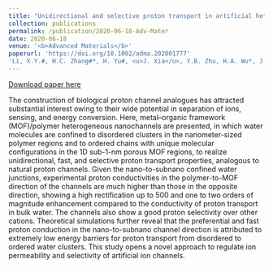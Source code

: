 ```yaml
---
title: "Unidirectional and selective proton transport in artificial heterostructured nanochannels with nano‐to‐subnano confined water clusters"
collection: publications
permalink: /publication/2020-06-18-Adv-Mater
date: 2020-06-18
venue: '<b>Advanced Materials</b>'
paperurl: 'https://doi.org/10.1002/adma.202001777'
'Li, X.Y.#, H.C. Zhang#*, H. Yu#, <u>J. Xia</u>, Y.B. Zhu, H.A. Wu*, J. Hou, J. Lu, R.W. Ou, C.D. Easton, C. Selomulya, M.R. Hill, L. Jiang and H.T. Wang, Unidirectional and selective proton transport in artificial heterostructured nanochannels with nano‐to‐subnano confined water clusters. <i>Advanced Materials</i>, 2020, 32(24): 2001777.'
---
```


<a href='https://doi.org/10.1002/adma.202001777'>Download paper here</a>

The construction of biological proton channel analogues has attracted substantial interest owing to their wide potential in separation of ions, sensing, and energy conversion. Here, metal–organic framework (MOF)/polymer heterogeneous nanochannels are presented, in which water molecules are confined to disordered clusters in the nanometer-sized polymer regions and to ordered chains with unique molecular configurations in the 1D sub-1-nm porous MOF regions, to realize unidirectional, fast, and selective proton transport properties, analogous to natural proton channels. Given the nano-to-subnano confined water junctions, experimental proton conductivities in the polymer-to-MOF direction of the channels are much higher than those in the opposite direction, showing a high rectification up to 500 and one to two orders of magnitude enhancement compared to the conductivity of proton transport in bulk water. The channels also show a good proton selectivity over other cations. Theoretical simulations further reveal that the preferential and fast proton conduction in the nano-to-subnano channel direction is attributed to extremely low energy barriers for proton transport from disordered to ordered water clusters. This study opens a novel approach to regulate ion permeability and selectivity of artificial ion channels.
